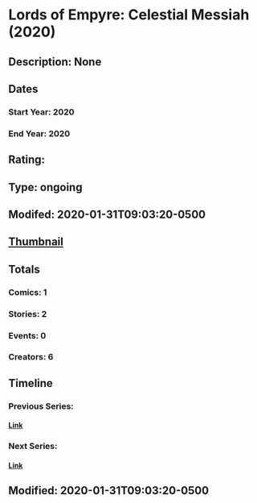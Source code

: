 # Lords of Empyre: Celestial Messiah (2020)
## Description: None
## Dates
### Start Year: 2020
### End Year: 2020
## Rating: 
## Type: ongoing
## Modifed: 2020-01-31T09:03:20-0500
## [Thumbnail](http://i.annihil.us/u/prod/marvel/i/mg/b/40/image_not_available.jpg)
## Totals
### Comics: 1
### Stories: 2
### Events: 0
### Creators: 6
## Timeline
### Previous Series: 
#### [Link]()
### Next Series: 
#### [Link]()
## Modified: 2020-01-31T09:03:20-0500